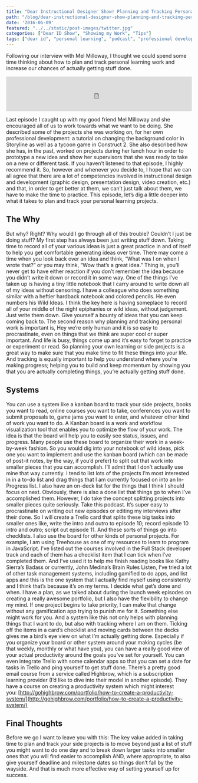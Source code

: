 ```yaml
---
title: "Dear Instructional Designer Show! Planning and Tracking Personal Learning"
path: "/blog/dear-instructional-designer-show-planning-and-tracking-personal-learning"
date: '2016-06-09'
featured: "../../static/post-images/twitter.jpg"
categories: ["Dear ID Show", "Showing my Work", "Tips"]
tags: ["dear id", "personal learning", "podcast", "professional development"]
---
```


Following our interview with Mel Milloway, I thought we could spend some time thinking about how to plan and track personal learning work and increase our chances of actually getting stuff done.

<iframe src="https://simplecast.com/e/38415?style=medium-light" width="100%" height="94px" frameborder="0" scrolling="no" seamless=""></iframe>

Last episode I caught up with my good friend Mel Milloway and she encouraged all of us to work towards what we want to be doing. She described some of the projects she was working on, for her own professional development: a tutorial on changing the background color in Storyline as well as a tycoon game in Construct 2\. She also described how she has, in the past, worked on projects during her lunch hour in order to prototype a new idea and show her supervisors that she was ready to take on a new or different task. If you haven’t listened to that episode, I highly recommend it. So, however and whenever you decide to, I hope that we can all agree that there are a lot of competencies involved in instructional design and development (graphic design, presentation design, video creation, etc.) and that, in order to get better at them, we can’t just talk about them, we have to make the time to practice. This episode, let’s dig a little deeper into what it takes to plan and track your personal learning projects.

## The Why

But why? Right? Why would I go through all of this trouble? Couldn’t I just be doing stuff? My first step has always been just writing stuff down. Taking time to record all of your various ideas is just a great practice in and of itself to help you get comfortable generating ideas over time. There may come a time when you look back over an idea and think, “What was I on when I wrote that?” or you may think, “Wow that’s a great idea.” Thing is, you’ll never get to have either reaction if you don’t remember the idea because you didn’t write it down or record it in some way. One of the things I’ve taken up is having a tiny little notebook that I carry around to write down all of my ideas without censoring. I have a colleague who does something similar with a heftier hardback notebook and colored pencils. He even numbers his Wild Ideas. I think the key here is having someplace to record all of your middle of the night epiphanies or wild ideas, without judgement. Just write them down. Give yourself a bounty of ideas that you can keep coming back to. The second reason why planning and tracking personal work is important is, Hey we’re only human and it is so easy to procrastinate, even on things that we think are super cool or super important. And life is busy, things come up and it’s easy to forget to practice or experiment or read. So planning your own learning or side projects is a great way to make sure that you make time to fit these things into your life. And tracking is equally important to help you understand where you’re making progress; helping you to build and keep momentum by showing you that you are actually completing things, you’re actually getting stuff done.

## Systems

You can use a system like a kanban board to track your side projects, books you want to read, online courses you want to take, conferences you want to submit proposals to, game jams you want to enter, and whatever other kind of work you want to do. A Kanban board is a work and workflow visualization tool that enables you to optimize the flow of your work. The idea is that the board will help you to easily see status, issues, and progress. Many people use these board to organize their work in a week-by-week fashion. So you would dig into your notebook of wild ideas, pick one you want to implement and use the kanban board (which can be made of post-it notes, by the way, if you’d prefer) to split out that work into smaller pieces that you can accomplish. I’ll admit that I don’t actually use mine that way currently. I tend to list lots of the projects I’m most interested in in a to-do list and drag things that I am currently focused on into an In-Progress list. I also have an on-deck list for the things that I think I should focus on next. Obviously, there is also a done list that things go to when I’ve accomplished them. However, I do take the concept splitting projects into smaller pieces quite seriously. Take this podcast. It’s super easy to procrastinate on writing out new episodes or editing my interviews after their done. So I will create a Trello card that splits these big tasks into smaller ones like, write the intro and outro to episode 10; record episode 10 intro and outro; script out episode 11\. And these sorts of things go into checklists. I also use the board for other kinds of personal projects. For example, I am using Treehouse as one of my resources to learn to program in JavaScript. I’ve listed out the courses involved in the Full Stack developer track and each of them has a checklist item that I can tick when I’ve completed them. And I’ve used it to help me finish reading books like Kathy Sierra’s Badass or currently, John Medina’s Brain Rules Listen, I’ve tried a lot of other task management systems, including gamified to do apps, and list apps and this is the one system that I actually find myself using consistently and I think that’s because it’s on my terms. I decide what get’s done and when. I have a plan, as we talked about during the launch week episodes on creating a really awesome portfolio, but I also have the flexibility to change my mind. If one project begins to take priority, I can make that change without any gamification app trying to punish me for it. Something else might work for you. And a system like this not only helps with planning things that I want to do, but also with tracking where I am on them. Ticking off the items in a card’s checklist and moving cards between the decks gives me a bird’s eye view on what I’m actually getting done. Especially if you organize your board or other system around your making cycles (be that weekly, monthly or what have you), you can have a really good view of your actual productivity around the goals you’ve set for yourself. You can even integrate Trello with some calendar apps so that you can set a date for tasks in Trello and ping yourself to get stuff done. There’s a pretty good email course from a service called Highbrow, which is a subscription learning provider (I’d like to dive into their model in another episode). They have a course on creating a productivity system which might interest you: [http://gohighbrow.com/portfolio/how-to-create-a-productivity-system/](http://gohighbrow.com/portfolio/how-to-create-a-productivity-system/)

## Final Thoughts

Before we go I want to leave you with this: The key value added in taking time to plan and track your side projects is to move beyond just a list of stuff you might want to do one day and to break down larger tasks into smaller ones that you will find easier to accomplish AND, where appropriate, to also give yourself deadline and milestone dates so things don’t fall by the wayside. And that is much more effective way of setting yourself up for success.
